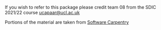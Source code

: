 
If you wish to refer to this package please credit team 08 from the SDIC 2021/22 course
ucapaar@ucl.ac.uk

Portions of the material are taken from [Software Carpentry](http://software-carpentry.org/)
